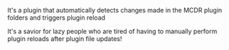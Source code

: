 It's a plugin that automatically detects changes made in the MCDR plugin folders and triggers plugin reload

It's a savior for lazy people who are tired of having to manually perform plugin reloads after plugin file updates!
